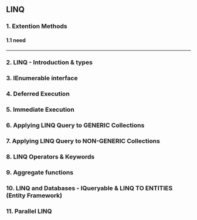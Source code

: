 ## LINQ


### 1. Extention Methods

  #### 1.1  need
  
----------------------------------------------------------------------------------------
### 2. LINQ - Introduction & types

### 3. IEnumerable interface

### 4. Deferred Execution

### 5. Immediate Execution

### 6. Applying LINQ Query to GENERIC Collections 

### 7. Applying LINQ Query to NON-GENERIC Collections 

### 8. LINQ Operators & Keywords

### 9. Aggregate functions

### 10. LINQ and Databases - IQueryable & LINQ TO ENTITIES (Entity Framework) 

### 11. Parallel LINQ


